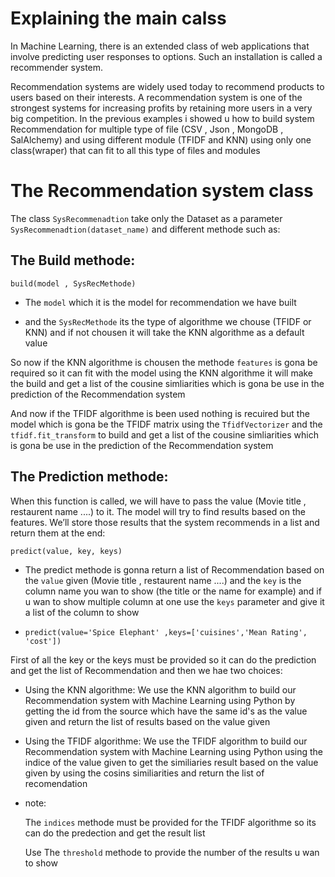 # Explaining the main calss

In Machine Learning, there is an extended class of web applications that involve predicting user responses to options. Such an installation is called a recommender system.

Recommendation systems are widely used today to recommend products to users based on their interests. A recommendation system is one of
the strongest systems for increasing profits by retaining more users in a very big competition. In the previous examples i showed u how 
to build system Recommendation for multiple type of file (CSV , Json , MongoDB , SalAlchemy) and using different module (TFIDF and KNN)
using only one class(wraper) that can fit to all this type of files and modules

# The Recommendation system class

The class `SysRecommenadtion` take only the Dataset as a parameter `SysRecommenadtion(dataset_name)` and different methode such as:

## The Build methode:

``build(model , SysRecMethode)`` 

- The ``model`` which it is the model for recommendation we have built 

- and the ``SysRecMethode`` its the type of algorithme we chouse (TFIDF or KNN) and if not chousen it will take the KNN algorithme as a default value

So now if the KNN algorithme is chousen the methode ``features`` is gona be required so it can fit with the model using the KNN    algorithme it will make the build and get a list of the cousine simliarities which is gona be use in the prediction of the    Recommendation system

And now if the TFIDF algorithme is been used nothing is recuired but the model which is gona be the TFIDF matrix using the ``TfidfVectorizer`` and the ``tfidf.fit_transform`` to build and get a list of the cousine simliarities which is gona be use in the prediction of the Recommendation system

## The Prediction methode:

When this function is called, we will have to pass the value (Movie title , restaurent name ....) to it. The model will try to find results based on the features. We’ll store those results that the system recommends in a list and return them at the end:

``predict(value, key, keys)``

- The predict methode is gonna return a list of Recommendation based on the ``value`` given (Movie title , restaurent name ....) and the ``key`` is the column name you wan to show  (the title or the name for example) and if u wan to show multiple column at one use the ``keys`` parameter and give it a list of the column to show 

* ``predict(value='Spice Elephant' ,keys=['cuisines','Mean Rating', 'cost'])``

First of all the key or the keys must be provided so it can do the prediction and get the list of Recommendation and then we hae two choices:

- Using the KNN algorithme:
    We use the KNN algorithm to build our Recommendation system with Machine Learning using Python by getting the id from the source which have the same id's as the value given and return the list of results based on the value given

- Using the TFIDF algorithme:
    We use the TFIDF algorithm to build our Recommendation system with Machine Learning using Python using the indice of the value given to get the similiaries result based on the value given by using the cosins similiarities and return the list of recomendation 

- note: 

    The ``indices`` methode must be provided for the TFIDF algorithme so its can do the predection and get the result list

    Use The ``threshold`` methode to provide the number of the results u wan to show 

